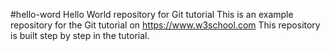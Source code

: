 #hello-word
Hello World repository for Git tutorial
This is an example repository for the Git tutorial on https://www.w3school.com
This repository is built step by step in the tutorial. 